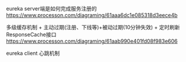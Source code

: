 
eureka server端是如何完成服务注册的
https://www.processon.com/diagraming/61aaa6dc1e085318d3eece4b

多级缓存机制 + 主动过期(注册、下线等)+被动过期(10分钟失效) + 定时刷新
ResponseCache接口
https://www.processon.com/diagraming/61aab990e401fd08f983e606

eureka client 心跳机制